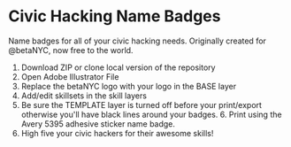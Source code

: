 Civic Hacking Name Badges
===============


Name badges for all of your civic hacking needs. Originally created for @betaNYC, now free to the world. 

1. Download ZIP or clone local version of the repository
2. Open Adobe Illustrator File 
3. Replace the betaNYC logo with your logo in the BASE layer
4. Add/edit skillsets in the skill layers 
5. Be sure the TEMPLATE layer is turned off before your print/export otherwise you'll have black lines around your badges. 6. Print using the Avery 5395 adhesive sticker name badge. 
7. High five your civic hackers for their awesome skills!
